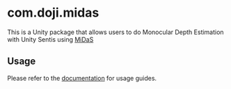 # com.doji.midas

This is a Unity package that allows users to do Monocular Depth Estimation with Unity Sentis using [MiDaS]

## Usage

Please refer to the [documentation] for usage guides.

[documentation]: https://www.doji-tech.com/midas/
[MiDaS]: https://www.doji-tech.com/midas/